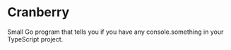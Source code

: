 # Cranberry
Small Go program that tells you if you have any console.something in your TypeScript project.
